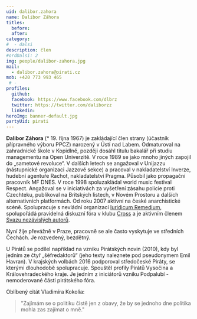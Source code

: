 ```yaml
---
uid: dalibor.zahora
name: Dalibor Záhora
titles: 
  before: 
  after: 
category:
#  - dalsi
description: člen
#ordDalsi: 2
img: people/dalibor-zahora.jpg
mail:
  - dalibor.zahora@pirati.cz
mob: +420 773 993 465
 # -
profiles:
  github:
  facebook: https://www.facebook.com/dlbrz
  twitter: https://twitter.com/daliborzz
  linkedin:
heroImg: banner-default.jpg
partyUid: pirati
---
```


**Dalibor Záhora** (* 19. října 1967) je zakládající člen strany (účastník přípravného výboru PPCZ) narozený v Ústí nad Labem. Odmaturoval na zahradnické škole v Kopidlně, později dosáhl titulu bakalář při studiu managementu na Open Univerzitě. V roce 1989 se jako mnoho jiných zapojil do „sametové revoluce“. V dalších letech se angažoval v Unijazzu (nástupnické organizaci Jazzové sekce) a pracoval v nakladatelství Inverze, hudební agentuře Rachot, nakladatelství Pragma. Působil jako propagační pracovník MF DNES. V roce 1998 spoluzakládal world music festival Respect. Angažoval se v iniciativách za vyšetření zásahu policie proti Czechteku, publikoval na Britských listech, v Novém Prostoru a dalších alternativních platformách. Od roku 2007 aktivní na české anarchistické scéně. Spolupracuje s nevládní organizací [Iuridicum Remedium](http://www.iure.org/), spolupořádá pravidelná diskuzní fóra v klubu [Cross](https://twitter.com/ufosscross/) a je aktivním členem [Svazu nezávislých autorů](http://http//www.svazautoru.org/).

Nyní žije převážně v Praze, pracovně se ale často vyskytuje ve středních Čechách. Je rozvedený, bezdětný.

U Pirátů se podílel například na vzniku Pirátských novin (2010), kdy byl jedním ze čtyř „šéfredaktorů“ (jeho texty naleznete pod pseudonymem Emil Havran). V krajských volbách 2016 podporoval středočeské Piráty, se kterými dlouhodobě spolupracuje. Spouštěl profily Pirátů Vysočina a Královehradeckého kraje. Je jedním z iniciátorů vzniku Podpalubí - nemoderované části pirátského fóra.

Oblíbený citát Vladimíra Kokolia:

> "Zajímám se o politiku čistě jen z obavy, že by se jednoho dne politika mohla zas zajímat o mně."

